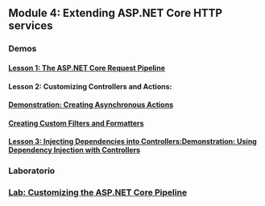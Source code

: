 ## Module 4: Extending ASP.NET Core HTTP services

### Demos 

#### [Lesson 1: The ASP.NET Core Request Pipeline](DemoCode/01_ErrorHandlingMiddleware)

#### Lesson 2: Customizing Controllers and Actions:

#### [Demonstration: Creating Asynchronous Actions](DemoCode/02_AsynchronousActions)

#### [Creating Custom Filters and Formatters](DemoCode/03_CustomFiltersAndFormatters) 

#### [Lesson 3: Injecting Dependencies into Controllers:Demonstration: Using Dependency Injection with Controllers](DemoCode/04_DependencyInjection)  

### Laboratorio 
 
 
### [Lab: Customizing the ASP.NET Core Pipeline](LabFiles/Lab1/Starter)
